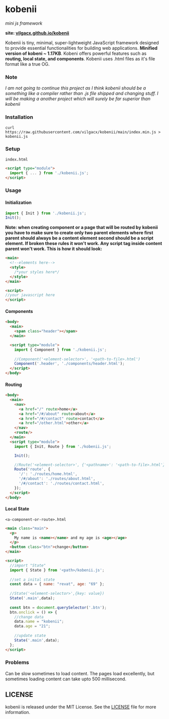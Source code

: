 # kobenii

*mini js framework*

**site: [vilgacx.github.io/kobenii](https://vilgacx.github.io/kobenii/)**

Kobenii is tiny, minimal, super-lightweight JavaScript framework designed to provide essential functionalities for building web applications. **Minified version of kobeni ~ 1.17KB**. Kobeni offers powerful features such as **routing, local state, and components**. Kobenii uses .html files as it's file format like a true OG.

### Note
*I am not going to continue this project as I think kobenii should be a something like a compiler rather than .js file shipped and changing stuff. I will be making a another project which will surely be far superior than kobenii*

### Installation

```
curl https://raw.githubusercontent.com/vilgacx/kobenii/main/index.min.js > kobenii.js
```

### Setup
`index.html`
```html
<script type="module">
  import { ... } from './kobenii.js';
</script>
```

### Usage

#### Initialization
```javascript
import { Init } from './kobenii.js';
Init();
```

**Note: when creating component or a page that will be routed by kobenii you have to make sure to create only two parent elements where first parent should always be a content element second should be a script element. If broken these rules it won't work. Any script tag inside content parent won't work. This is how it should look:**
```html
<main>
  <!--elements here-->
  <style>
    /*your styles here*/
  </style>
</main>

<script>
//your javascript here
</script>
```

#### Components
```html
<body>
  <main>
    <span class="header"></span>
  </main>

  <script type="module">
    import { Component } from './kobenii.js'; 
    
    //Component('<element-selector>', '<path-to-file>.html')
    Component('.header', './components/header.html');
  </script>
</body>
```

#### Routing
```html
<body>
  <main>
    <nav>
      <a href="/" route>home</a>
      <a href="/#/about" route>about</a>
      <a href="/#/contact" route>contact</a>
      <a href="/other.html">other</a>
    </nav>
    <route/>
  </main>
  <script type="module">
    import { Init, Route } from './kobenii.js';

    Init();

    //Route('<element-selector>', {'<pathname>': '<path-to-file>.html'})
    Route('route', {
      '/': './routes/home.html',
      '/#/about': './routes/about.html',
      '/#/contact': './routes/contact.html',
    });
  </script>
</body>
```

#### Local State
`<a-component-or-route>.html`
```html
<main class="main">
  <p>
    My name is <name></name> and my age is <age></age>
  </p>
  <button class="btn">change</button>
</main>

<script>
  //import "State"
  import { State } from '<path>/kobenii.js'; 
  
  //set a inital state
  const data = { name: "revat", age: "69" };
    
  //State('<element-selector>',{key: value})
  State('.main',data);
    
  const btn = document.querySelector('.btn');
  btn.onclick = () => { 
    //change data
    data.name = "kobenii";
    data.age = "21";
    
    //update state
    State('.main',data);
  };  
</script>
```

### Problems
Can be slow sometimes to load content. The pages load excellently, but sometimes loading content can take upto 500 millisecond.

## LICENSE
kobenii is released under the MIT License. See the [LICENSE](LICENSE) file for more information.

